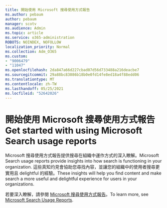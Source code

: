 ```yaml
---
title: 開始使用 Microsoft 搜尋使用方式報告
ms.author: pebaum
author: pebaum
manager: scotv
ms.audience: Admin
ms.topic: article
ms.service: o365-administration
ROBOTS: NOINDEX, NOFOLLOW
localization_priority: Normal
ms.collection: Adm_O365
ms.custom:
- "9006479"
- "11047"
ms.openlocfilehash: 2da847a66d227cbad07d56d733488a216deacbe7
ms.sourcegitcommit: 29a88bc83086b18b0e0fd14fe8ed18a4f88edd06
ms.translationtype: MT
ms.contentlocale: zh-TW
ms.lasthandoff: 05/25/2021
ms.locfileid: "52642026"
---
```

# <a name="get-started-with-using-microsoft-search-usage-reports"></a><span data-ttu-id="3c378-102">開始使用 Microsoft 搜尋使用方式報告</span><span class="sxs-lookup"><span data-stu-id="3c378-102">Get started with using Microsoft Search usage reports</span></span>

<span data-ttu-id="3c378-103">Microsoft 搜尋使用方式報告提供搜尋在組織中運作方式的深入瞭解。</span><span class="sxs-lookup"><span data-stu-id="3c378-103">Microsoft Search usage reports provide insights into how search is functioning in your organization.</span></span> <span data-ttu-id="3c378-104">這些真知灼見會協助您尋找內容，並讓您的組織中的使用者搜尋更實用且 delightful 的經驗。</span><span class="sxs-lookup"><span data-stu-id="3c378-104">These insights will help you find content and make search a more useful and delightful experience for users in your organizations.</span></span>

<span data-ttu-id="3c378-105">若要深入瞭解，請參閱 [Microsoft 搜尋使用方式報告](https://go.microsoft.com/fwlink/?linkid=2152048)。</span><span class="sxs-lookup"><span data-stu-id="3c378-105">To learn more, see [Microsoft Search Usage Reports](https://go.microsoft.com/fwlink/?linkid=2152048).</span></span>
